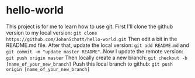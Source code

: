# hello-world
This project is for me to learn how to use git.
First I'll clone the github version to my local version: `git clone https://github.com/JohanSchott/hello-world.git`
Then edit a bit in the README.md file.
After that, update the local version: `git add README.md` and `git commit -m "update master README"`.
Now I update the remote version: `git push origin master`
Then locally create a new branch: `git checkout -b [name_of_your_new_branch]`
Push this local branch to github: `git push origin [name_of_your_new_branch]`



